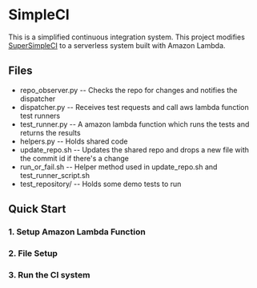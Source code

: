 # SimpleCI
This is a simplified continuous integration system. This project modifies [SuperSimpleCI](https://github.com/aosabook/500lines/tree/master/ci) to a serverless system built with Amazon Lambda. 

## Files
* repo_observer.py -- Checks the repo for changes and notifies the dispatcher
* dispatcher.py -- Receives test requests and call aws lambda function test runners
* test_runner.py -- A amazon lambda function which runs the tests and returns the results 
* helpers.py -- Holds shared code
* update_repo.sh -- Updates the shared repo and drops a new file with the commit id if there's a change
* run_or_fail.sh -- Helper method used in update_repo.sh and test_runner_script.sh
* test_repository/ -- Holds some demo tests to run

## Quick Start
### 1. Setup Amazon Lambda Function
### 2. File Setup
### 3. Run the CI system
